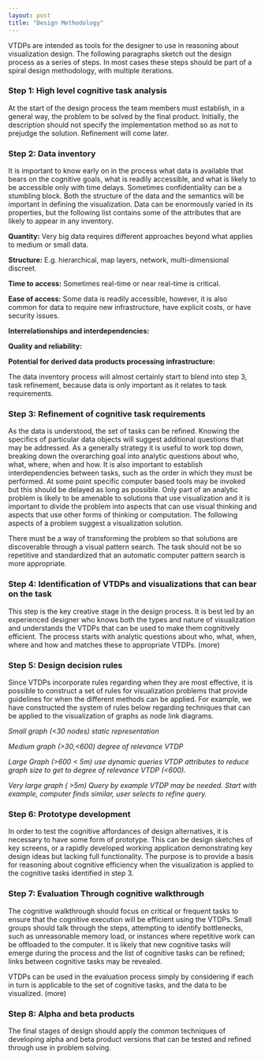 ```yaml
---
layout: post
title: "Design Methodology"
---
```


VTDPs are intended as tools for the designer to use in reasoning about
visualization design.  The following paragraphs sketch out the design process as
a series of steps. In most cases these steps should be part of a spiral design
methodology, with multiple iterations.

### Step 1: High level cognitive task analysis

At the start of the design process the team members must establish, in a general
way, the problem to be solved by the final product. Initially, the description
should not specify the implementation method so as not to prejudge the solution.
Refinement will come later.

### Step 2: Data inventory

It is important to know early on in the process what data is available that
bears on the cognitive goals, what is readily accessible, and what is likely to
be accessible only with time delays.  Sometimes confidentiality can be a
stumbling block.  Both the structure of the data and the semantics will be
important in defining the visualization.  Data can be enormously varied in its
properties, but the following list contains some of the attributes that are
likely to appear in any inventory.

**Quantity:**  Very big data requires different approaches beyond what applies to medium or small data.

**Structure:**  E.g. hierarchical, map layers, network, multi-dimensional discreet.

**Time to access:**  Sometimes real-time or near real-time is critical.

**Ease of access:**  Some data is readily accessible, however, it is also common for data to require new infrastructure, have explicit costs, or have security issues.

**Interrelationships and interdependencies:**

**Quality and reliability:**

**Potential for derived data products processing infrastructure:**

The data inventory process will almost certainly start to blend into step 3,
task refinement, because data is only important as it relates to task
requirements.

### Step 3: Refinement of cognitive task requirements

As the data is understood, the set of tasks can be refined. Knowing the
specifics of particular data objects will suggest additional questions that may
be addressed.  As a generally strategy it is useful to work top down, breaking
down the overarching goal into analytic questions about who, what, where, when
and how.   It is also important to establish interdependencies between tasks,
such as the order in which they must be performed. At some point specific
computer based tools may be invoked but this should be delayed as long as
possible.   Only part of an analytic problem is likely to be amenable to
solutions that use visualization and it is important to divide the problem into
aspects that can use visual thinking and aspects that use other forms of
thinking or computation.  The following aspects of a problem suggest a
visualization solution.

There must be a way of transforming the problem so that solutions are
discoverable through a visual pattern search. The task should not be so
repetitive and standardized that an automatic computer pattern search is more
appropriate.

### Step 4: Identification of VTDPs and visualizations that can bear on the task

This step is the key creative stage in the design process. It is best led by an
experienced designer who knows both the types and nature of visualization and
understands the VTDPs that can be used to make them cognitively efficient. The
process starts with analytic questions about who, what, when, where and how and
matches these to appropriate VTDPs. (more)

### Step 5: Design decision rules

Since VTDPs incorporate rules regarding when they are most effective, it is
possible to construct a set of rules for visualization problems that provide
guidelines for when the different methods can be applied.  For example, we have
constructed the system of rules below regarding techniques that can be applied
to the visualization of graphs as node link diagrams.

*Small graph (<30 nodes) static representation*

*Medium graph (>30,<600) degree of relevance VTDP*

*Large Graph (>600 < 5m)  use dynamic queries VTDP attributes to reduce graph size to get to degree of relevance VTDP (<600).*

*Very large graph ( >5m) Query by example VTDP may be needed. Start with example, computer finds similar, user selects to refine query.*

### Step 6: Prototype development

In order to test the cognitive affordances of design alternatives, it is
necessary to have some form of prototype.  This can be design sketches of key
screens, or a rapidly developed working application demonstrating key design
ideas but lacking full functionality. The purpose is to provide a basis for
reasoning about cognitive efficiency when the visualization is applied to the
cognitive tasks identified in step 3.

### Step 7: Evaluation Through cognitive walkthrough

The cognitive walkthrough should focus on critical or frequent tasks to ensure
that the cognitive execution will be efficient using the VTDPs.  Small groups
should talk through the steps, attempting to identify bottlenecks, such as
unreasonable memory load, or instances where repetitive work can be offloaded to
the computer. It is likely that new cognitive tasks will emerge during the
process and the list of cognitive tasks can be refined; links between cognitive
tasks may be revealed.

VTDPs can be used in the evaluation process simply by considering if each in
turn is applicable to the set of cognitive tasks, and the data to be
visualized. (more)

### Step 8: Alpha and beta products

The final stages of design should apply the common techniques of developing
alpha and beta product versions that can be tested and refined through use in
problem solving.
